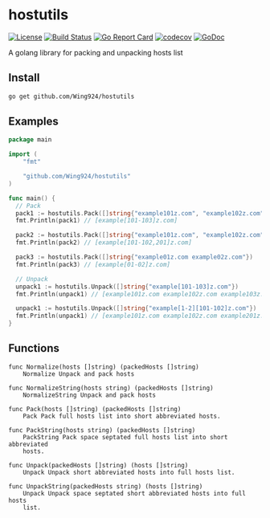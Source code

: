 # hostutils

[![License](https://img.shields.io/badge/License-Apache%202.0-blue.svg)](https://opensource.org/licenses/Apache-2.0)
[![Build Status](https://travis-ci.org/Wing924/hostutils.svg)](https://travis-ci.org/Wing924/hostutils)
[![Go Report Card](https://goreportcard.com/badge/github.com/Wing924/hostutils)](https://goreportcard.com/report/github.com/Wing924/hostutils)
[![codecov](https://codecov.io/gh/Wing924/hostutils/branch/master/graph/badge.svg)](https://codecov.io/gh/Wing924/hostutils)
[![GoDoc](https://godoc.org/github.com/Wing924/hostutils?status.svg)](https://godoc.org/github.com/Wing924/hostutils)

A golang library for packing and unpacking hosts list

## Install

```bash
go get github.com/Wing924/hostutils
```

## Examples

```go
package main

import (
    "fmt"

    "github.com/Wing924/hostutils"
)

func main() {
  // Pack
  pack1 := hostutils.Pack([]string{"example101z.com", "example102z.com", "example103z.com"})
  fmt.Println(pack1) // [example[101-103]z.com]

  pack2 := hostutils.Pack([]string{"example101z.com", "example102z.com", "example201z.com"})
  fmt.Println(pack2) // [example[101-102,201]z.com]

  pack3 := hostutils.Pack([]string{"example01z.com example02z.com"})
  fmt.Println(pack3) // [example[01-02]z.com]

  // Unpack
  unpack1 := hostutils.Unpack([]string{"example[101-103]z.com"})
  fmt.Println(unpack1) // [example101z.com example102z.com example103z.com]

  unpack1 := hostutils.Unpack([]string{"example[1-2][101-102]z.com"})
  fmt.Println(unpack1) // [example101z.com example102z.com example201z.com example201z.com]
}
```

## Functions

```
func Normalize(hosts []string) (packedHosts []string)
    Normalize Unpack and pack hosts

func NormalizeString(hosts string) (packedHosts []string)
    NormalizeString Unpack and pack hosts

func Pack(hosts []string) (packedHosts []string)
    Pack Pack full hosts list into short abbreviated hosts.

func PackString(hosts string) (packedHosts []string)
    PackString Pack space septated full hosts list into short abbreviated
    hosts.

func Unpack(packedHosts []string) (hosts []string)
    Unpack Unpack short abbreviated hosts into full hosts list.

func UnpackString(packedHosts string) (hosts []string)
    Unpack Unpack space septated short abbreviated hosts into full hosts
    list.
```
